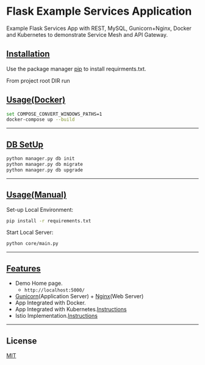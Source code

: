 # Flask Example Services Application

Example Flask Services App with REST, MySQL, Gunicorn+Nginx, Docker and Kubernetes to demonstrate Service Mesh and API Gateway.

## <u>Installation</u>

Use the package manager [pip](https://pip.pypa.io/en/stable/) to install requirments.txt.

From project root DIR run

## <u>Usage(Docker)</u>

```bash
set COMPOSE_CONVERT_WINDOWS_PATHS=1
docker-compose up --build
```

---

## <u>DB SetUp</u>

```bash
python manager.py db init
python manager.py db migrate
python manager.py db upgrade
```

---

## <u>Usage(Manual)</u>

Set-up Local Environment:

```bash
pip install -r requirements.txt
```

Start Local Server:

```bash
python core/main.py
```

---

## <u>Features</u>

* Demo Home page.
  * `http://localhost:5000/`
* [Gunicorn](https://gunicorn.org/)(Application Server) + [Nginx](https://www.nginx.com/)(Web Server)
* App Integrated with Docker.
* App Integrated with Kubernetes.[Instructions](k8s/README.md)
* Istio Implementation.[Instructions](k8s/istio-gateway/README.md)

---

## License

[MIT](https://choosealicense.com/licenses/mit/)
